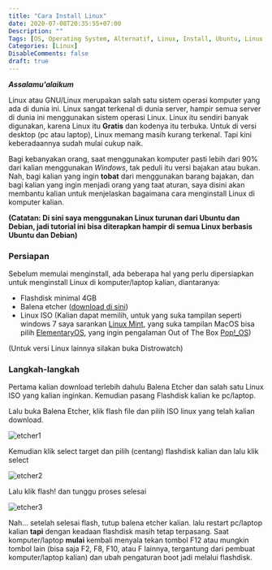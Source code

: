 ```yaml
---
title: "Cara Install Linux"
date: 2020-07-08T20:35:55+07:00
Description: ""
Tags: [OS, Operating System, Alternatif, Linux, Install, Ubuntu, Linux Mint, ElementaryOS, KDE Neon, Kubuntu, Lubuntu, Ubuntu based, Debian, Debian based]
Categories: [Linux]
DisableComments: false
draft: true
---
```

**_Assalamu'alaikum_**

Linux atau GNU/Linux merupakan salah satu sistem operasi komputer yang ada di dunia ini. Linux sangat terkenal di dunia server, hampir semua server di dunia ini menggunakan sistem operasi Linux. Linux itu sendiri banyak digunakan, karena Linux itu **Gratis** dan kodenya itu terbuka. Untuk di versi desktop (pc atau laptop), Linux memang masih kurang terkenal. Tapi kini keberadaannya sudah mulai cukup naik. 

Bagi kebanyakan orang, saat menggunakan komputer pasti lebih dari 90% dari kalian menggunakan *Windows*, tak peduli itu versi bajakan atau bukan. Nah, bagi kalian yang ingin **tobat** dari menggunakan barang bajakan, dan bagi kalian yang ingin menjadi orang yang taat aturan, saya disini akan membantu kalian untuk menjelaskan bagaimana cara menginstall Linux di komputer kalian.


**(Catatan: Di sini saya menggunakan Linux turunan dari Ubuntu dan Debian, jadi tutorial ini bisa diterapkan hampir di semua Linux berbasis Ubuntu dan Debian)**


### Persiapan

Sebelum memulai menginstall, ada beberapa hal yang perlu dipersiapkan untuk menginstall Linux di komputer/laptop kalian, diantaranya:

- Flashdisk minimal 4GB
- Balena etcher ([download di sini](https://www.balena.io/etcher/))
- Linux ISO (Kalian dapat memilih, untuk yang suka tampilan seperti windows 7 saya sarankan [Linux Mint](https://www.linuxmint.com/), yang suka tampilan MacOS bisa pilih [ElementaryOS](https://elementary.io/), yang ingin pengalaman Out of The Box [Pop!_OS](https://pop.system76.com/))

(Untuk versi Linux lainnya silakan buka Distrowatch)

### Langkah-langkah

Pertama kalian download terlebih dahulu Balena Etcher dan salah satu Linux ISO yang kalian inginkan. Kemudian pasang Flashdisk kalian ke pc/laptop.

Lalu buka Balena Etcher, klik flash file dan pilih ISO linux yang telah kalian download.

![etcher1](/gambar/linux/etcher1.png)

Kemudian klik select target dan pilih (centang) flashdisk kalian dan lalu klik select

![etcher2](/gambar/linux/etcher2.png)

Lalu klik flash! dan tunggu proses selesai

![etcher3](/gambar/linux/etcher3.png)

Nah... setelah selesai flash, tutup balena etcher kalian. lalu restart pc/laptop kalian **tapi** dengan keadaan flashdisk masih tetap terpasang. Saat komputer/laptop **mulai** kembali menyala tekan tombol F12 atau mungkin tombol lain (bisa saja F2, F8, F10, atau F lainnya, tergantung dari pembuat komputer/laptop kalian) dan ubah pengaturan boot jadi melalui flashdisk. 

